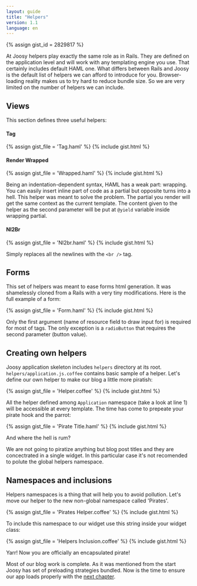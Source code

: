 ```yaml
---
layout: guide
title: "Helpers"
version: 1.1
language: en
---
```


{% assign gist_id = 2829817 %}

At Joosy helpers play exactly the same role as in Rails. They are defined on the application level and will work with any templating engine you use. That certainly includes default HAML one. What differs between Rails and Joosy is the default list of helpers we can afford to introduce for you. Browser-loading reality makes us to try hard to reduce bundle size. So we are very limited on the number of helpers we can include.

## Views

This section defines three useful helpers:

#### Tag

{% assign gist_file = 'Tag.haml' %}
{% include gist.html %}

#### Render Wrapped

{% assign gist_file = 'Wrapped.haml' %}
{% include gist.html %}

Being an indentation-dependent syntax, HAML has a weak part: wrapping. You can easily insert inline part of code as a partial but opposite turns into a hell. This helper was meant to solve the problem. The partial you render will get the same context as the current template. The content given to the helper as the second parameter will be put at `@yield` variable inside wrapping partial.

#### Nl2Br

{% assign gist_file = 'Nl2br.haml' %}
{% include gist.html %}

Simply replaces all the newlines with the `<br />` tag.

## Forms

This set of helpers was meant to ease forms html generation. It was shamelessly cloned from a Rails with a very tiny modifications. Here is the full example of a form:

{% assign gist_file = 'Form.haml' %}
{% include gist.html %}

Only the first argument (name of resource field to draw input for) is required for most of tags. The only exception is a `radioButton` that requires the second parameter (button value).

## Creating own helpers

Joosy application skeleton includes `helpers` directory at its root. `helpers/application.js.coffee` contains basic sample of a helper. Let's define our own helper to make our blog a little more piratish:

{% assign gist_file = 'Helper.coffee' %}
{% include gist.html %}

All the helper defined among `Application` namespace (take a look at line 1) will be accessible at every template. The time has come to prepeate your pirate hook and the parrot:

{% assign gist_file = 'Pirate Title.haml' %}
{% include gist.html %}

And where the hell is rum?

We are not going to piratize anything but blog post titles and they are concectrated in a single widget. In this particular case it's not recomended to polute the global helpers namespace.

## Namespaces and inclusions

Helpers namespaces is a thing that will help you to avoid pollution. Let's move our helper to the new non-global namespace called 'Pirates'.

{% assign gist_file = 'Pirates Helper.coffee' %}
{% include gist.html %}

To include this namespace to our widget use this string inside your widget class:

{% assign gist_file = 'Helpers Inclusion.coffee' %}
{% include gist.html %}

Yarr! Now you are officially an encapsulated pirate!

Most of our blog work is complete. As it was mentioned from the start Joosy has set of preloading strategies bundled. Now is the time to ensure our app loads properly with the [next chapter](/guides/1.1/en/blog/preloaders.html).
